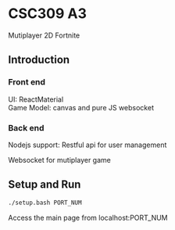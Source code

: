 # CSC309 A3
Mutiplayer 2D Fortnite

## Introduction
### Front end
UI: ReactMaterial  
Game Model: canvas and pure JS websocket

### Back end
Nodejs support: 
Restful api for user management

Websocket for mutiplayer game


## Setup and Run

```bash
./setup.bash PORT_NUM
```

Access the main page from localhost:PORT_NUM

